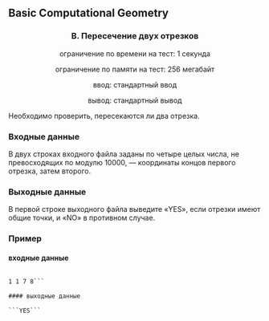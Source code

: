 ## Basic Computational Geometry

### <p align="center"> B. Пересечение двух отрезков </p>

<div align = "center">
  ограничение по времени на тест: 1 секунда

  ограничение по памяти на тест: 256 мегабайт

  ввод: стандартный ввод

  вывод: стандартный вывод
</div>

Необходимо проверить, пересекаются ли два отрезка.

### Входные данные

В двух строках входного файла заданы по четыре целых числа, не превосходящих по модулю 10000, — координаты концов первого отрезка, затем второго.

### Выходные данные

В первой строке выходного файла выведите «YES», если отрезки имеют общие точки, и «NO» в противном случае.

### Пример

#### входные данные

```5 1 2 6

1 1 7 8```

#### выходные данные

```YES```
